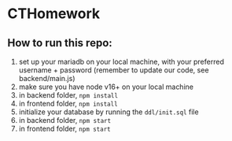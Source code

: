 # CTHomework

## How to run this repo:

1. set up your mariadb on your local machine, with your preferred username + password (remember to update our code, see backend/main.js)
2. make sure you have node v16+ on your local machine
3. in backend folder, `npm install`
4. in frontend folder, `npm install`
5. initialize your database by running the `ddl/init.sql` file
6. in backend folder, `npm start`
7. in frontend folder, `npm start`